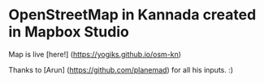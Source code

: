 # OpenStreetMap in Kannada created in Mapbox Studio

Map is live [here!] (https://yogiks.github.io/osm-kn)

Thanks to [Arun] (https://github.com/planemad) for all his inputs. :)

